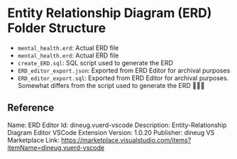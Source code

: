 # Entity Relationship Diagram (ERD) Folder Structure

- `mental_health.erd`: Actual ERD file
- `mental_health.erd`: Actual ERD file
- `create_ERD.sql`: SQL script used to generate the ERD
- `ERD_editor_export.json`: Exported from ERD Editor for archival purposes
- `ERD_editor_export.sql`: Exported from ERD Editor for archival purposes. Somewhat differs from the script used to generate the ERD 🤷🏽‍♂️

## Reference
Name: ERD Editor
Id: dineug.vuerd-vscode
Description: Entity-Relationship Diagram Editor VSCode Extension
Version: 1.0.20
Publisher: dineug
VS Marketplace Link: https://marketplace.visualstudio.com/items?itemName=dineug.vuerd-vscode